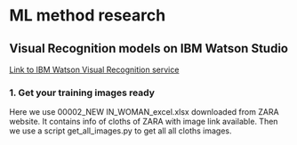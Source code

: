 # ML method research
## Visual Recognition models on IBM Watson Studio
[Link to IBM Watson Visual Recognition service](https://www.ibm.com/cloud/watson-visual-recognition)
### 1. Get your training images ready

Here we use 00002_NEW IN_WOMAN_excel.xlsx downloaded from ZARA website. It contains info of cloths of ZARA with image link available.
Then we use a script get_all_images.py to get all all cloths images.

